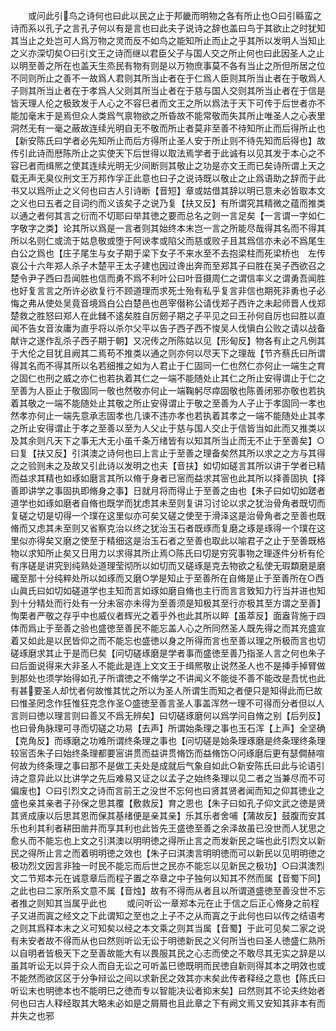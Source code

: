 <!-- { "loadSidebar": true } -->
　　或问此引鸟之诗何也曰此以民之止于邦畿而明物之各有所止也○曰引緜蛮之诗而系以孔子之言孔子何以有是言也曰此夫子说诗之辞也盖曰鸟于其欲止之时犹知其当止之处岂可人爲万物之灵而反不如鸟之能知所止而止之乎其所以发明人当知止之义亦深切矣○曰引文王之诗而继以君臣父子与国人交之所止何也曰此因圣人之止以明至善之所在也盖天生烝民有物有则是以万物庶事莫不各有当止之所但所居之位不同则所止之善不一故爲人君则其所当止者在于仁爲人臣则其所当止者在于敬爲人子则其所当止者在于孝爲人父则其所当止者在于慈与国人交则其所当止者在于信是皆天理人伦之极致发于人心之不容巳者而文王之所以爲法于天下可传于后世者亦不能加毫末于是焉但众人类爲气禀物欲之所昏故不能常敬而失其所止唯圣人之心表里洞然无有一毫之蔽故连续光明自无不敬而所止者莫非至善不待知所止而后得所止也【新安陈氏曰学者必先知所止而后方得所止圣人安于所止则不待先知而后得也】故传引此诗而厯陈所止之实使天下后世得以取法焉学者于此诚有以见其发于本心之不容已者而缉熈之使其连续光明无少间断则其敬止之功是亦文王而已矣诗所谓上天之载无声无臭仪刑文王万邦作孚正此意也曰子之说诗既以敬止之止爲语助之辞而于此书又以爲所止之义何也曰古人引诗断【音短】章或姑借其辞以明已意未必皆取本文之义也曰五者之目词约而义该矣子之说乃复【扶又反】有所谓究其精微之蕴而推类以通之者何其言之衍而不切耶曰举其徳之要而总名之则一言足矣【一言谓一字如仁字敬字之类】论其所以爲是一言者则其始终本末岂一言之所能尽哉得其名而不得其所以名则仁或流于姑息敬或堕于阿谀孝或陷父而慈或败子且其爲信亦未必不爲尾生白公之爲也【庄子尾生与女子期于梁下女子不来水至不去抱梁柱而死梁桥也　左传哀公十六年郑人杀子木楚平王太子建也因过谗出奔而至郑其子曰胜在吴子西欲召之楚令尹子西曰吾闻胜也信而勇不爲不利叶公曰叶音摄周仁之谓信率义之谓勇吾闻胜也好复言言之所许必欲复行不顾道理而求死士殆有私乎复言非信也期死非勇也子必悔之弗从使处吴竟音境爲白公白楚邑也邑宰僣称公请伐郑子西许之未起师晋人伐郑楚救之胜怒曰郑人在此雠不逺矣胜自厉劒子期之子平见之曰王孙何自厉也曰胜以直闻不告女音汝庸为直乎将以杀尔父平以告子西子西不悛吴人伐愼白公败之请以战备献许之遂作乱杀子西子期于朝】又况传之所陈姑以见【形甸反】物各有止之凡例其于大伦之目犹且阙其二焉苟不推类以通之则亦何以尽天下之理哉【节齐蔡氏曰所谓得其名而不得其所以名若细推之如为人君止于仁固同一仁也然仁亦何止一端生之育之固仁也刑之威之亦仁也若执着其仁之一端不能随处止其仁之所止安得谓止于仁之至善为人臣止于敬固同一敬也然敬亦何止一端鞠躬尽瘁固敬也陈善闭邪亦敬也若执着其敬之一端不能随处止其敬之所止安得谓止于敬之至善为人子止于孝固同一孝也然孝亦何止一端先意承志固孝也几谏不违亦孝也若执着其孝之一端不能随处止其孝之所止安得谓止于孝之至善以至为人父止于慈与国人交止于信皆当如此而又推类以及其余则凡天下之事无大无小虽千条万绪皆有以知其所当止而无不止于至善矣】○曰复【扶又反】引淇澳之诗何也曰上言止于至善之理备矣然其所以求之之方与其得之之验则未之及故又引此诗以发明之也夫【音扶】如切如磋言其所以讲于学者已精而益求其精也如琢如磨言其所以脩于身者已宻而益求其宻也此其所以择善固执【择善即讲学之事固执即脩身之事】日就月将而得止于至善之由也【朱子曰如切如蹉者道学也如琢如磨者自脩也既学而犹虑其未至则复讲习讨论以求之犹治骨角者既切而复磋之切是切得一个璞在这里似亦可矣又磋之使至于滑泽这是治骨角者之至善也既脩而又虑其未至则又省察克治以终之犹治玉石者既琢而复磨之琢是琢得一个璞在这里似亦得矣又磨之使至于精细这是治玉石者之至善也取此以喻君子之止于至善既格物以求知所止矣又日用力以求得其所止焉○陈氏曰切是穷究事物之理逐件分析有伦有序磋是讲究到纯熟处道理莹彻所以如切而又磋琢是克去物欲之私使无瑕纇磨是磨礲至那十分纯粹处所以如琢而又磨○学是知止于至善所在自脩是止于至善所在○西山眞氏曰如切如磋道学也主知而言如琢如磨自脩也主行而言言致知力行当并进也知到十分精处而行处有一分未宻亦未得为至善须是知极其至行亦极其至方谓之至善】恂栗者严敬之存乎中也威仪者辉光之着乎外也此其所以睟【虽萃反】面盎背施于四体而爲止于至善之验也盛徳至善民不能忘盖人心之所同然圣人既先得之而其充盛宣着又如此是以民皆仰之而不能忘也盛徳以身之所得而言也至善以理之所极而言也切磋琢磨求其止于是而巳矣【问切磋琢磨是学者事而盛徳至善乃指圣人言之何也朱子曰后面说得来大非圣人不能此是连上文文王于缉熈敬止说然圣人也不是挿手掉臂做到那处也须学始得如孔子所谓徳之不脩学之不讲闻义不能徙不善不能改是吾忧也此有甚要圣人却忧者何故惟其忧之所以为圣人所谓生而知之者便只是知得此而巳故曰惟圣罔念作狂惟狂克念作圣○盛徳至善言圣人事盖浑然一理不可得而分者但以人言则曰徳以理言则曰善又不爲无辨矣】曰切磋琢磨何以爲学问自脩之别【后列反】也曰骨角脉理可寻而切磋之功易【去声】所谓始条理之事也玉石浑【上声】全坚确【克角反】而琢磨之功难所谓终条理之事也【问切磋是始条理琢磨是终条理终条理较宻否朱子曰始终条理都要宻讲贯而益讲贯脩饬而益脩饬○问琢磨后更有瑟僴赫喧何故为终条理之事曰那不是做工夫处是成就后气象自如此○新安陈氏曰此与论语引诗之意异此以比讲学之先后难易又证之以孟子之始终条理以见二者之当兼尽而不可偏废也】○曰引烈文之诗而言前王之没世不忘何也曰贤其贤者闻而知之仰其徳业之盛也亲其亲者子孙保之思其覆【敷救反】育之恩也【朱子曰如孔子仰文武之徳是贤其贤成康以后思其恩而保其基绪便是亲其亲】乐其乐者舍哺【蒲故反】鼓腹而安其乐也利其利者耕田凿井而享其利也此皆先王盛徳至善之余泽故虽已没世而人犹思之愈乆而不能忘也上文之引淇澳以明明徳之得所止言之而发新民之端也此引烈文以新民之得所止言之而着明明徳之效也【朱子曰淇澳言明明徳而可以新民以见明明徳之极功烈文因言非独一时民不能忘而后世之民亦不能忘以见新民之极功】○曰淇澳烈文二节郑本元在诚意章后而程子置之卒章之中子独何以知其不然而属【音蜀下同】之此也曰二家所系文意不属【音烛】故有不得而从者且以所谓道盛徳至善没世不忘者推之则知其当属乎此也
　　或问听讼一章郑本元在止于信之后正心脩身之前程子又进而寘之经文之下此谓知之至也之上子不之从而寘之于此何也曰以传之结语考之则其爲释本末之义可知矣以经之本文乘之则其当属【音蜀】于此可见矣二家之说有未安者故不得而从也曰然则听讼无讼于明徳新民之义何所当也曰圣人徳盛仁熟所以自明者皆极天下之至善故能大有以畏服其民之心志而使之不敢尽其无实之辞是以虽其听讼无以异于众人而自无讼之可听盖巳徳既明而民徳自新则得其本之明效也或不能然而欲区区于分争辩讼之间以求新民之效其亦末矣此传者释经之意也【陈氏曰听讼末也明徳本也不能明巳之徳而专以智能决讼者抑末矣】曰然则其不论夫终始者何也曰古人释经取其大略未必如是之屑屑也且此章之下有阙文焉又安知其非本有而并失之也邪
